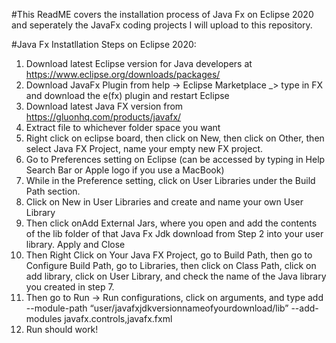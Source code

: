 #This ReadME covers the installation process of Java Fx on Eclipse 2020 and seperately the JavaFx coding projects I will upload to this repository. 

#Java Fx Instatllation Steps on Eclipse 2020:
1. Download latest Eclipse version for Java developers at https://www.eclipse.org/downloads/packages/
2. Download JavaFx Plugin from  help -> Eclipse Marketplace _> type in FX and download the e(fx) plugin and restart Eclipse
3. Download latest Java FX version from https://gluonhq.com/products/javafx/ 
4. Extract file to whichever folder space you want
5. Right click on eclipse board, then click on New, then click on Other, then select Java FX Project, name your empty new FX project.
6. Go to Preferences setting on Eclipse (can be accessed by typing in Help Search Bar or Apple logo if you use a MacBook)
7. While in the Preference setting, click on User Libraries under the Build Path section.
8. Click on New in User Libraries and create and name your own User Library
9. Then click onAdd External Jars, where you open and add the contents of the lib folder of that Java Fx Jdk download from Step 2 into your user library. Apply and Close
10. Then Right Click on Your Java FX Project,  go to Build Path, then go to Configure Build Path, go to Libraries, then click on Class Path, click on add library, click on User Library, and check the name of the Java library you created in step 7.
11. Then go to Run -> Run configurations, click on arguments, and type add --module-path “user/javafxjdkversionnameofyourdownload/lib” --add-modules javafx.controls,javafx.fxml
12. Run should work!

